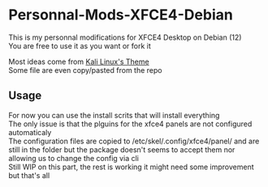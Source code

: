 # Personnal-Mods-XFCE4-Debian
This is my personnal modifications for XFCE4 Desktop on Debian (12)\
You are free to use it as you want or fork it

Most ideas come from [Kali Linux's Theme](https://gitlab.com/kalilinux/packages/kali-themes)\
Some file are even copy/pasted from the repo

## Usage
For now you can use the install scrits that will install everything\
The only issue is that the plguins for the xfce4 panels are not configured automaticaly\
The configuration files are copied to /etc/skel/.config/xfce4/panel/ and are still in the folder but the package doesn't seems to accept them nor allowing us to change the config via cli\
Still WIP on this part, the rest is working it might need some improvement but that's all
